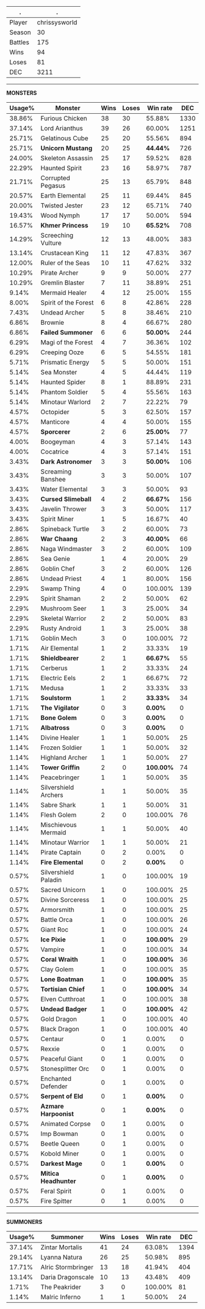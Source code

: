 .|.
|-|-
Player|chrissysworld
Season|30
Battles|175
Wins|94
Loses|81
DEC|3211

---
**MONSTERS**

Usage%|Monster|Wins|Loses|Win rate|DEC|
-|-|-|-|-|-|
38.86%|Furious Chicken|38|30|55.88%|1330|
37.14%|Lord Arianthus|39|26|60.00%|1251|
25.71%|Gelatinous Cube|25|20|55.56%|894|
25.71%|**Unicorn Mustang**|20|25|**44.44%**|726|
24.00%|Skeleton Assassin|25|17|59.52%|828|
22.29%|Haunted Spirit|23|16|58.97%|787|
21.71%|Corrupted Pegasus|25|13|65.79%|848|
20.57%|Earth Elemental|25|11|69.44%|845|
20.00%|Twisted Jester|23|12|65.71%|740|
19.43%|Wood Nymph|17|17|50.00%|594|
16.57%|**Khmer Princess**|19|10|**65.52%**|708|
14.29%|Screeching Vulture|12|13|48.00%|383|
13.14%|Crustacean King|11|12|47.83%|367|
12.00%|Ruler of the Seas|10|11|47.62%|332|
10.29%|Pirate Archer|9|9|50.00%|277|
10.29%|Gremlin Blaster|7|11|38.89%|251|
9.14%|Mermaid Healer|4|12|25.00%|155|
8.00%|Spirit of the Forest|6|8|42.86%|228|
7.43%|Undead Archer|5|8|38.46%|210|
6.86%|Brownie|8|4|66.67%|280|
6.86%|**Failed Summoner**|6|6|**50.00%**|244|
6.29%|Magi of the Forest|4|7|36.36%|102|
6.29%|Creeping Ooze|6|5|54.55%|181|
5.71%|Prismatic Energy|5|5|50.00%|151|
5.14%|Sea Monster|4|5|44.44%|119|
5.14%|Haunted Spider|8|1|88.89%|231|
5.14%|Phantom Soldier|5|4|55.56%|163|
5.14%|Minotaur Warlord|2|7|22.22%|79|
4.57%|Octopider|5|3|62.50%|157|
4.57%|Manticore|4|4|50.00%|155|
4.57%|**Sporcerer**|2|6|**25.00%**|77|
4.00%|Boogeyman|4|3|57.14%|143|
4.00%|Cocatrice|4|3|57.14%|151|
3.43%|**Dark Astronomer**|3|3|**50.00%**|106|
3.43%|Screaming Banshee|3|3|50.00%|107|
3.43%|Water Elemental|3|3|50.00%|93|
3.43%|**Cursed Slimeball**|4|2|**66.67%**|156|
3.43%|Javelin Thrower|3|3|50.00%|117|
3.43%|Spirit Miner|1|5|16.67%|40|
2.86%|Spineback Turtle|3|2|60.00%|73|
2.86%|**War Chaang**|2|3|**40.00%**|66|
2.86%|Naga Windmaster|3|2|60.00%|109|
2.86%|Sea Genie|1|4|20.00%|29|
2.86%|Goblin Chef|3|2|60.00%|126|
2.86%|Undead Priest|4|1|80.00%|156|
2.29%|Swamp Thing|4|0|100.00%|139|
2.29%|Spirit Shaman|2|2|50.00%|62|
2.29%|Mushroom Seer|1|3|25.00%|34|
2.29%|Skeletal Warrior|2|2|50.00%|83|
2.29%|Rusty Android|1|3|25.00%|38|
1.71%|Goblin Mech|3|0|100.00%|72|
1.71%|Air Elemental|1|2|33.33%|19|
1.71%|**Shieldbearer**|2|1|**66.67%**|55|
1.71%|Cerberus|1|2|33.33%|24|
1.71%|Electric Eels|2|1|66.67%|72|
1.71%|Medusa|1|2|33.33%|33|
1.71%|**Soulstorm**|1|2|**33.33%**|34|
1.71%|**The Vigilator**|0|3|**0.00%**|0|
1.71%|**Bone Golem**|0|3|**0.00%**|0|
1.71%|**Albatross**|0|3|**0.00%**|0|
1.14%|Divine Healer|1|1|50.00%|25|
1.14%|Frozen Soldier|1|1|50.00%|32|
1.14%|Highland Archer|1|1|50.00%|27|
1.14%|**Tower Griffin**|2|0|**100.00%**|74|
1.14%|Peacebringer|1|1|50.00%|35|
1.14%|Silvershield Archers|1|1|50.00%|35|
1.14%|Sabre Shark|1|1|50.00%|31|
1.14%|Flesh Golem|2|0|100.00%|76|
1.14%|Mischievous Mermaid|1|1|50.00%|40|
1.14%|Minotaur Warrior|1|1|50.00%|21|
1.14%|Pirate Captain|0|2|0.00%|0|
1.14%|**Fire Elemental**|0|2|**0.00%**|0|
0.57%|Silvershield Paladin|1|0|100.00%|19|
0.57%|Sacred Unicorn|1|0|100.00%|25|
0.57%|Divine Sorceress|1|0|100.00%|25|
0.57%|Armorsmith|1|0|100.00%|25|
0.57%|Battle Orca|1|0|100.00%|26|
0.57%|Giant Roc|1|0|100.00%|24|
0.57%|**Ice Pixie**|1|0|**100.00%**|29|
0.57%|Vampire|1|0|100.00%|34|
0.57%|**Coral Wraith**|1|0|**100.00%**|36|
0.57%|Clay Golem|1|0|100.00%|35|
0.57%|**Lone Boatman**|1|0|**100.00%**|35|
0.57%|**Tortisian Chief**|1|0|**100.00%**|34|
0.57%|Elven Cutthroat|1|0|100.00%|38|
0.57%|**Undead Badger**|1|0|**100.00%**|42|
0.57%|Gold Dragon|1|0|100.00%|40|
0.57%|Black Dragon|1|0|100.00%|40|
0.57%|Centaur|0|1|0.00%|0|
0.57%|Rexxie|0|1|0.00%|0|
0.57%|Peaceful Giant|0|1|0.00%|0|
0.57%|Stonesplitter Orc|0|1|0.00%|0|
0.57%|Enchanted Defender|0|1|0.00%|0|
0.57%|**Serpent of Eld**|0|1|**0.00%**|0|
0.57%|**Azmare Harpoonist**|0|1|**0.00%**|0|
0.57%|Animated Corpse|0|1|0.00%|0|
0.57%|Imp Bowman|0|1|0.00%|0|
0.57%|Beetle Queen|0|1|0.00%|0|
0.57%|Kobold Miner|0|1|0.00%|0|
0.57%|**Darkest Mage**|0|1|**0.00%**|0|
0.57%|**Mitica Headhunter**|0|1|**0.00%**|0|
0.57%|Feral Spirit|0|1|0.00%|0|
0.57%|Fire Spitter|0|1|0.00%|0|

---
**SUMMONERS**

Usage%|Summoner|Wins|Loses|Win rate|DEC|
-|-|-|-|-|-|
37.14%|Zintar Mortalis|41|24|63.08%|1394|
29.14%|Lyanna Natura|26|25|50.98%|895|
17.71%|Alric Stormbringer|13|18|41.94%|404|
13.14%|Daria Dragonscale|10|13|43.48%|409|
1.71%|The Peakrider|3|0|100.00%|81|
1.14%|Malric Inferno|1|1|50.00%|24|
